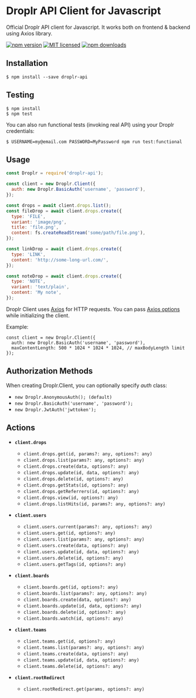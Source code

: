 # Droplr API Client for Javascript

Official Droplr API client for Javascript. It works both on frontend & backend using Axios library.

[![npm version](https://badge.fury.io/js/droplr-api.svg)](https://badge.fury.io/js/droplr-api)
[![MIT licensed](https://img.shields.io/badge/license-MIT-blue.svg)](https://raw.githubusercontent.com/Droplr/droplr-api/master/LICENSE)
[![npm downloads](https://img.shields.io/npm/dt/droplr-api.svg?style=flat)](https://www.npmjs.com/package/droplr-api)

## Installation

```
$ npm install --save droplr-api
```

## Testing

```
$ npm install
$ npm test
```

You can also run functional tests (invoking real API) using your Droplr credentials:

```
$ USERNAME=my@email.com PASSWORD=MyPassword npm run test:functional
```

## Usage

```javascript
const Droplr = require('droplr-api');

const client = new Droplr.Client({
  auth: new Droplr.BasicAuth('username', 'password'),
});

const drops = await client.drops.list();
const fileDrop = await client.drops.create({
  type: 'FILE',
  variant: 'image/png',
  title: 'file.png',
  content: fs.createReadStream('some/path/file.png'),
});

const linkDrop = await client.drops.create({
  type: 'LINK',
  content: 'http://some-long-url.com/',
});

const noteDrop = await client.drops.create({
  type: 'NOTE',
  variant: 'text/plain',
  content: 'My note',
});
```

Droplr Client uses [Axios](https://github.com/axios/axios "Axios homepage") for HTTP requests. You can pass [Axios options](https://github.com/axios/axios#axiosoptionsurl-config "Axios options documentation page") while initializing the client.

Example:
```
const client = new Droplr.Client({
  auth: new Droplr.BasicAuth('username', 'password'),
  maxContentLength: 500 * 1024 * 1024 * 1024, // maxBodyLength limit
});
```

## Authorization Methods

When creating Droplr.Client, you can optionally specify _auth_ class:

* `new Droplr.AnonymousAuth(); (default)`
* `new Droplr.BasicAuth('username', 'password');`
* `new Droplr.JwtAuth('jwttoken');`

## Actions

* **`client.drops`**
  * `client.drops.get(id, params?: any, options?: any)`
  * `client.drops.list(params?: any, options?: any)`
  * `client.drops.create(data, options?: any)`
  * `client.drops.update(id, data, options?: any)`
  * `client.drops.delete(id, options?: any)`
  * `client.drops.getStats(id, options?: any)`
  * `client.drops.getReferrers(id, options?: any)`
  * `client.drops.view(id, options?: any)`
  * `client.drops.listHits(id, params?: any, options?: any)`


* **`client.users`**
  * `client.users.current(params?: any, options?: any)`
  * `client.users.get(id, options?: any)`
  * `client.users.list(params?: any, options?: any)`
  * `client.users.create(data, options?: any)`
  * `client.users.update(id, data, options?: any)`
  * `client.users.delete(id, options?: any)`
  * `client.users.getTags(id, options?: any)`


* **`client.boards`**
  * `client.boards.get(id, options?: any)`
  * `client.boards.list(params?: any, options?: any)`
  * `client.boards.create(data, options?: any)`
  * `client.boards.update(id, data, options?: any)`
  * `client.boards.delete(id, options?: any)`
  * `client.boards.watch(id, options?: any)`


* **`client.teams`**
  * `client.teams.get(id, options?: any)`
  * `client.teams.list(params?: any, options?: any)`
  * `client.teams.create(data, options?: any)`
  * `client.teams.update(id, data, options?: any)`
  * `client.teams.delete(id, options?: any)`

* **`client.rootRedirect`**
  * `client.rootRedirect.get(params, options?: any)`
